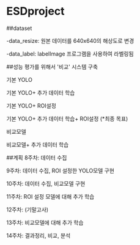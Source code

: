 # ESDproject

##dataset

  -data_resize: 원본 데이터를 640x640의 해상도로 변경
  
  -data_label: labelImage 프로그램을 사용하여 라벨링됨
  

##성능 평가를 위해서 '비교' 시스템 구축

  기본 YOLO
  
  기본 YOLO+ 추가 데이터 학습
  
  기본 YOLO+ ROI설정
  
  기본 YOLO+ 추가 데이터 학습+ ROI설정 (*최종 목표)
  
  비교모델
  
  비교모델+ 추가 데이터 학습
  

##계획
8주차: 데이터 수집

9주차: 데이터 수집, ROI 설정한 YOLO모델 구현

10주차: 데이터 수집, 비교모델 구현

11주차: ROI 설정 모델에 대해 추가 학습

12주차: (기말고사)

13주차: 비교모델에 대해 추가 학습

14주차: 결과정리, 비교, 분석
